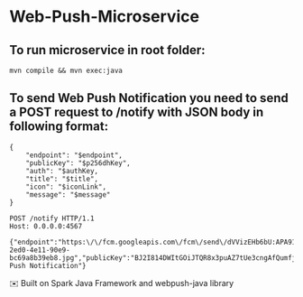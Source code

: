 # Web-Push-Microservice

## To run microservice in root folder:
```
mvn compile && mvn exec:java
``` 


## To send Web Push Notification you need to send a POST request to /notify with JSON body in following format:

```
{
	"endpoint": "$endpoint",
	"publicKey": "$p256dhKey",
	"auth": "$authKey,
	"title": "$title",
	"icon": "$iconLink",
	"message": "$message"
}
```

```
POST /notify HTTP/1.1
Host: 0.0.0.0:4567

{"endpoint":"https:\/\/fcm.googleapis.com\/fcm\/send\/dVVizEHb6bU:APA91bHuHM0Bhy8nsNduGVPzRlLwjGpnp1knE8mEy_ErJn9BIcL7nkGlKctz2PO4Zzxzew3NwBHjHZRfhqQTmlGSSUV5r5lcSRQ_HbIXGW6Th3xBFrrv5CqGyIooYHg71Pfg7mWGf7Wu","auth":"Wi9maVRy4tbubXzCTOdljg==","icon":"\/public\/shop_logo\/402881575ce3234b015ce32351bf000b\/29457102-2ed0-4e11-90e9-bc69a8b39eb8.jpg","publicKey":"BJ2I814DWItGOiJTQR8x3puAZ7tUe3cngAfQumfj5pXdiSvIEZQw_19hRbp9l80VdfVcvN8nm7Y2qoWzN64AoS0=","title":"WebPushDemo","message":"Received Push Notification"}
```

:envelope: Built on Spark Java Framework and webpush-java library
